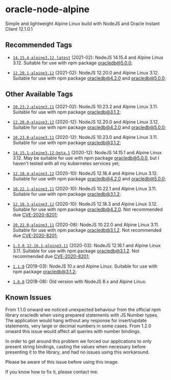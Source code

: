 # oracle-node-alpine
Simple and lightweight Alpine Linux build with NodeJS and Oracle Instant Client 12.1.0.1

## Recommended Tags

* [```14.15.4-alpine3.12```, ```latest```](https://github.com/dnorio/oracle-node-alpine/commit/c3b09aa64a3a6cac4518de8913d1ee5f362f137d) (2021-02): NodeJS 14.15.4 and Alpine Linux 3.12. Suitable for use with npm package oracledb@5.0.0;

* [```12.20.1-alpine3.12```](https://github.com/dnorio/oracle-node-alpine/commit/10f7d1d5201268ba1db827e30947a68530762680) (2021-02): NodeJS 12.20.0 and Alpine Linux 3.12. Suitable for use with npm package oracledb@4.2.0 and oracledb@5.0.0;

## Other Available Tags

* [```10.23.2-alpine3.11```](https://github.com/dnorio/oracle-node-alpine/commit/6a68bd6c213289eaac13cae6bce19aa642cc2d47) (2021-02): NodeJS 10.23.2 and Alpine Linux 3.11. Suitable for use with npm package oracledb@3.1.2;

* [```12.20.0-alpine3.12```](https://github.com/dnorio/oracle-node-alpine/commit/f18a6fc95fb76265ac249509f915aab8d2c92ae9) (2020-12): NodeJS 12.20.0 and Alpine Linux 3.12. Suitable for use with npm package oracledb@4.2.0 and oracledb@5.0.0;

* [```10.23.0-alpine3.11```](https://github.com/dnorio/oracle-node-alpine/commit/1b93894a620bda4c0015d334c8b3be2f40167c40) (2020-12): NodeJS 10.23.0 and Alpine Linux 3.11. Suitable for use with npm package oracledb@3.1.2;

* [```14.15.1-alpine3.12-beta.1```](https://github.com/dnorio/oracle-node-alpine/commit/7bacc40ce5aa67e5fcca4bba58fbbb66f518af48) (2020-12): NodeJS 14.15.1 and Alpine Linux 3.12. May be suitable for use with npm package oracledb@5.0.0, but I haven't tested with all my kubernetes services yet;

* [```12.18.4-alpine3.12```](https://github.com/dnorio/oracle-node-alpine/commit/7582f5752d1ceb0a60e03873ee78e51bab77e143) (2020-10): NodeJS 12.18.4 and Alpine Linux 3.12. Suitable for use with npm package oracledb@4.2.0 and oracledb@5.0.0;

* [```10.22.1-alpine3.11```](https://github.com/dnorio/oracle-node-alpine/commit/21fe03a4d92703b8600b450c7464041e8ccd2ff3) (2020-10): NodeJS 10.22.1 and Alpine Linux 3.11. Suitable for use with npm package oracledb@3.1.2;

* [```12.18.3-alpine3.12```](https://github.com/dnorio/oracle-node-alpine/commit/586ad885bdc32b72079d165922c6d7214f947ae3) (2020-10): NodeJS 12.18.3 and Alpine Linux 3.12. Suitable for use with npm package oracledb@4.2.0. Not recommended due [CVE-2020-8201](https://cve.mitre.org/cgi-bin/cvename.cgi?name=CVE-2020-8201);

* [```10.22.0-alpine3.11```](https://github.com/dnorio/oracle-node-alpine/commit/a515fd7d2cf01c89fe7aec7af2099d358da2747c) (2020-08): NodeJS 10.22.0 and Alpine Linux 3.11. Suitable for use with npm package oracledb@3.1.2. Not recommended due [CVE-2020-8201](https://cve.mitre.org/cgi-bin/cvename.cgi?name=CVE-2020-8201);

* [```1.3.0```, ```12.16.1-alpine3.11```](https://github.com/dnorio/oracle-node-alpine/commit/8549b389da3bc43219ee54d59eb93a1992b4b0f0) (2020-03): NodeJS 12.16.1 and Alpine Linux 3.11. Suitable for use with npm package oracledb@3.1.2. Not recommended due [CVE-2020-8201](https://cve.mitre.org/cgi-bin/cvename.cgi?name=CVE-2020-8201);

* [```1.1.0```](https://github.com/dnorio/oracle-node-alpine/tree/5f1251b7eb366a6959553ac77be682739ba331a9) (2019-03): NodeJS 10.x and Alpine Linux. Suitable for use with npm package oracledb@3.1.2;

* [```1.0.0```](https://github.com/dnorio/oracle-node-alpine/tree/fb5ebca57447f3eeff1283dd9c8da94e058de177) (2018-08): Old version with NodeJS 8.x and Alpine Linux.

## Known Issues
From 1.1.0 onward we noticed unexpected behaviour from the official npm library oracledb when using prepared statements with JS Number types. The application would hang without any response for insert/update statements, very large or decimal numbers in some cases. From 1.2.0 onward this issue would affect all queries with number bindings.

In order to get around this problem we forced our applications to only present string bindings, casting the values when necessary before presenting it to the library, and had no issues using this workaround.

Please be aware of this issue before using this image.

If you know how to fix it, please contact me.